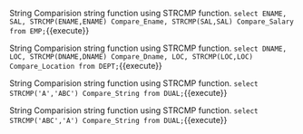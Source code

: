 
String Comparision string function using STRCMP function. `select ENAME, SAL, STRCMP(ENAME,ENAME) Compare_Ename, STRCMP(SAL,SAL) Compare_Salary from EMP;`{{execute}}

String Comparision string function using STRCMP function. `select DNAME, LOC, STRCMP(DNAME,DNAME) Compare_Dname, LOC, STRCMP(LOC,LOC) Compare_Location from DEPT;`{{execute}}

String Comparision string function using STRCMP function. `select STRCMP('A','ABC') Compare_String from DUAL;`{{execute}}

String Comparision string function using STRCMP function. `select STRCMP('ABC','A') Compare_String from DUAL;`{{execute}}

